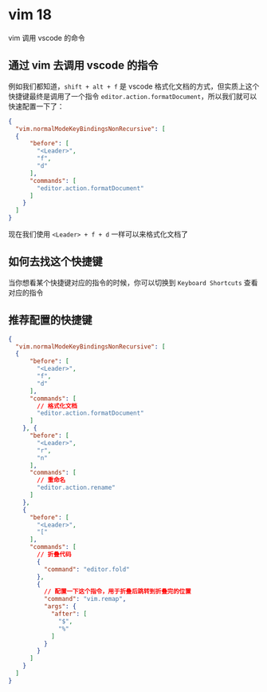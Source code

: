 # vim 18

vim 调用 vscode 的命令

## 通过 vim 去调用 vscode 的指令

例如我们都知道，`shift + alt + f` 是 vscode 格式化文档的方式，但实质上这个快捷键最终是调用了一个指令 `editor.action.formatDocument`，所以我们就可以快速配置一下了：

```json
{
  "vim.normalModeKeyBindingsNonRecursive": [
  {
      "before": [
        "<Leader>",
        "f",
        "d"
      ],
      "commands": [
        "editor.action.formatDocument"
      ]
    }
  ]
}
```

现在我们使用 `<Leader> + f + d` 一样可以来格式化文档了

## 如何去找这个快捷键

当你想看某个快捷键对应的指令的时候，你可以切换到 `Keyboard Shortcuts` 查看对应的指令

## 推荐配置的快捷键

```json
{
  "vim.normalModeKeyBindingsNonRecursive": [
  {
      "before": [
        "<Leader>",
        "f",
        "d"
      ],
      "commands": [
        // 格式化文档
        "editor.action.formatDocument"
      ]
    }, {
      "before": [
        "<Leader>",
        "r",
        "n"
      ],
      "commands": [
        // 重命名
        "editor.action.rename"
      ]
    },
    {
      "before": [
        "<Leader>",
        "["
      ],
      "commands": [
        // 折叠代码
        {
          "command": "editor.fold"
        },
        {
          // 配置一下这个指令，用于折叠后跳转到折叠完的位置
          "command": "vim.remap",
          "args": {
            "after": [
              "$",
              "%"
            ]
          }
        }
      ]
    }
  ]
}
```